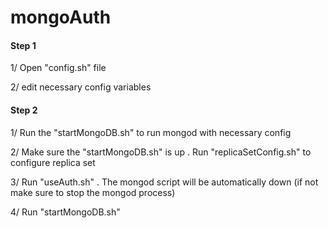 # mongoAuth



#### Step 1

1/ Open "config.sh" file 

2/ edit necessary  config variables 



#### Step 2

1/ Run the "startMongoDB.sh" to run mongod with necessary config 

2/ Make sure the "startMongoDB.sh" is up . Run "replicaSetConfig.sh" to configure replica set 

3/ Run "useAuth.sh" . The mongod script will be automatically down (if not make sure to stop the mongod process)

4/ Run "startMongoDB.sh"